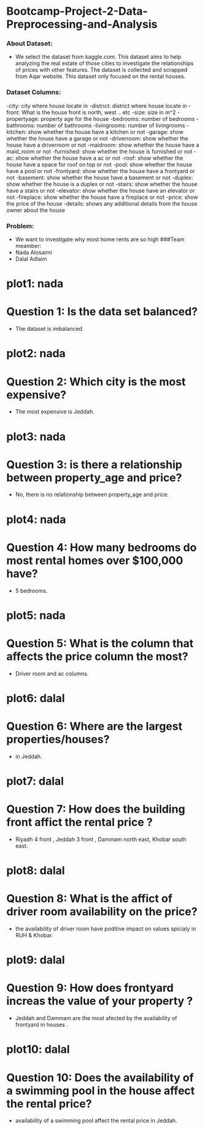 # Bootcamp-Project-2-Data-Preprocessing-and-Analysis

### About Dataset:
- We select the dataset from kaggle.com. This dataset aims to help analyzing the real estate of those cities to investigate the relationships of prices with other features. The dataset is collected and scrapped from Aqar website. This dataset only focused on the rental houses.

### Dataset Columns:
-city: city where house locate in
-district: district where house locate in
-front: What is the house front is north, west .. etc
-size: size in m^2
-propertyage: property age for the house -bedrooms: number of bedrooms -bathrooms: number of bathrooms -livingrooms: number of livingrooms -kitchen: show whether the house have a kitchen or not -garage: show whether the house have a garage or not -driverroom: show whether the house have a driverroom or not -maidroom: show whether the house have a maid_room or not
-furnished: show whether the house is furnished or not
-ac: show whether the house have a ac or not
-roof: show whether the house have a space for roof on top or not
-pool: show whether the house have a pool or not
-frontyard: show whether the house have a frontyard or not
-basement: show whether the house have a basement or not
-duplex: show whether the house is a duplex or not
-stairs: show whether the house have a stairs or not
-elevator: show whether the house have an elevator or not
-fireplace: show whether the house have a fireplace or not
-price: show the price of the house
-details: shows any additional details from the house owner about the house

### Problem:
- We want to investigate why most home rents are so high
###Team meamber:
- Nada Alosaimi
- Dalal Adlaim

# plot1: nada
# Question 1: Is the data set balanced?
- The dataset is imbalanced.

# plot2: nada
# Question 2: Which city is the most expensive?
- The most expensive is Jeddah.

# plot3: nada
# Question 3: is there a relationship between property_age and price?
- No, there is no relationship between property_age and price.

# plot4: nada
# Question 4: How many bedrooms do most rental homes over $100,000 have?
- 5 bedrooms.

# plot5: nada
# Question 5: What is the column that affects the price column the most?
- Driver room and ac columns.
 
# plot6: dalal
# Question 6: Where are the largest properties/houses?
- in Jeddah.

# plot7: dalal
# Question 7: How does the building front affict the rental price ?
- Riyadh 4 front , Jeddah 3 front , Dammam north east, Khobar south east.

# plot8: dalal
# Question 8: What is the affict of driver room availability on the price?
- the availability of driver room have poditive impact on values spicialy in RUH & Khobar.

# plot9: dalal
# Question 9: How does frontyard increas the value of your property ?
- Jeddah and Dammam are the most afected by the availability of frontyard in houses .

# plot10: dalal
# Question 10: Does the availability of a swimming pool in the house affect the rental price?
- availability of a swimming pool affect the rental price in Jeddah.
